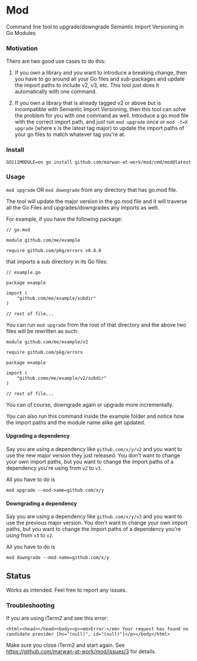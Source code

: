 # Mod 

Command line tool to upgrade/downgrade Semantic Import Versioning in Go Modules

### Motivation 

There are two good use cases to do this: 

1. If you own a library and you want to introduce a breaking change, then you have to go around all your Go files and sub-packages and update the import paths to include v2, v3, etc. This tool just does it automatically with one command. 

2. If you own a library that is already tagged v2 or above but is incompatible with Semantic Import Versioning, then 
this tool can solve the problem for you with one command as well. Introduce a go.mod file with the correct import path, and just run `mod upgrade` once or `mod -t=X upgrade` (where x is the latest tag major) to update the import paths of your go files to match whatever tag you're at.

### Install

`GO111MODULE=on go install github.com/marwan-at-work/mod/cmd/mod@latest`

### Usage

`mod upgrade` OR `mod downgrade` from any directory that has go.mod file.


The tool will update the major version in the go.mod file and it will 
traverse all the Go Files and upgrades/downgrades any imports as well. 

For example, if you have the following package: 

```
// go.mod

module github.com/me/example

require github.com/pkg/errors v0.8.0
```

that imports a sub directory in its Go files:

```golang
// example.go

package example

import (
    "github.com/me/example/subdir"
)

// rest of file...
```

You can run `mod upgrade` from the root of that directory and the above two files will be rewritten as such: 

```
module github.com/me/example/v2

require github.com/pkg/errors
```

```golang
package example

import (
    "github.come/me/example/v2/subdir"
)

// rest of file...
```

You can of course, downgrade again or upgrade more incrementally. 

You can also run this command inside the example folder 
and notice how the import paths and the module name alike get updated.

#### Upgrading a dependency

Say you are using a dependency like `github.com/x/y/v2` and you want to use the new major version they just released. You don't want to change your own import paths, but you want to change the import paths of a dependency you're using from `v2` to `v3`. 

All you have to do is 

```
mod upgrade --mod-name=github.com/x/y
```

#### Downgrading a dependency

Say you are using a dependency like `github.com/x/y/v3` and you want to use the previous major version. You don't want to change your own import paths, but you want to change the import paths of a dependency you're using from `v3` to `v2`.

All you have to do is

```
mod downgrade --mod-name=github.com/x/y
```

## Status

Works as intended. Feel free to report any issues.

### Troubleshooting

If you are using iTerm2 and see this error: 

```
<html><head></head><body><p><em>Error:</em> Your request has found no candidate provider [hs="(null)", id="(null)"]</p></body</html>
```

Make sure you close iTerm2 and start again. See https://github.com/marwan-at-work/mod/issues/3 for details. 

